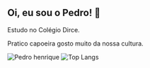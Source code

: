 ## Oi, eu sou o Pedro! 👋
Estudo no Colégio Dirce.

Pratico capoeira gosto muito da nossa cultura. 


![Pedro henrique](https://github-readme-stats.vercel.app/api?username=pedrocamargo05&show_icons=true&theme=tokyonight)
![Top Langs](https://github-readme-stats.vercel.app/api/top-langs/?username=pedrocamargo05&hide_progress=true)
